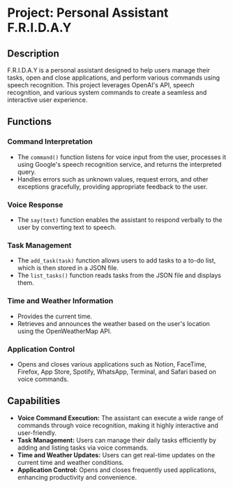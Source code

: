 # Project: Personal Assistant F.R.I.D.A.Y

## Description
F.R.I.D.A.Y is a personal assistant designed to help users manage their tasks, open and close applications, and perform various commands using speech recognition. This project leverages OpenAI's API, speech recognition, and various system commands to create a seamless and interactive user experience.

## Functions

### Command Interpretation
- The `command()` function listens for voice input from the user, processes it using Google's speech recognition service, and returns the interpreted query.
- Handles errors such as unknown values, request errors, and other exceptions gracefully, providing appropriate feedback to the user.

### Voice Response
- The `say(text)` function enables the assistant to respond verbally to the user by converting text to speech.

### Task Management
- The `add_task(task)` function allows users to add tasks to a to-do list, which is then stored in a JSON file.
- The `list_tasks()` function reads tasks from the JSON file and displays them.

### Time and Weather Information
- Provides the current time.
- Retrieves and announces the weather based on the user's location using the OpenWeatherMap API.

### Application Control
- Opens and closes various applications such as Notion, FaceTime, Firefox, App Store, Spotify, WhatsApp, Terminal, and Safari based on voice commands.

## Capabilities
- **Voice Command Execution:** The assistant can execute a wide range of commands through voice recognition, making it highly interactive and user-friendly.
- **Task Management:** Users can manage their daily tasks efficiently by adding and listing tasks via voice commands.
- **Time and Weather Updates:** Users can get real-time updates on the current time and weather conditions.
- **Application Control:** Opens and closes frequently used applications, enhancing productivity and convenience.
